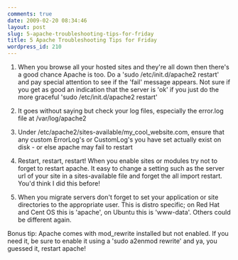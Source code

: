 ```yaml
---
comments: true
date: 2009-02-20 08:34:46
layout: post
slug: 5-apache-troubleshooting-tips-for-friday
title: 5 Apache Troubleshooting Tips for Friday
wordpress_id: 210
---
```


1) When you browse all your hosted sites and they're all down then there's a good chance Apache is too. Do a 'sudo /etc/init.d/apache2 restart' and pay special attention to see if the 'fail' message appears. Not sure if you get as good an indication that the server is 'ok' if you just do the more graceful 'sudo /etc/init.d/apache2 restart'

2) It goes without saying but check your log files, especially the error.log file at /var/log/apache2

3) Under /etc/apache2/sites-available/my_cool_website.com, ensure that any custom ErrorLog's or CustomLog's you have set actually exist on disk - or else apache may fail to restart

4) Restart, restart, restart! When you enable sites or modules try not to forget to restart apache. It easy to change a setting such as the server url of your site in a sites-available file and forget the all import restart. You'd think I did this before!

5) When you migrate servers don't forget to set your application or site directories to the appropriate user. This is distro specific; on Red Hat and Cent OS this is 'apache', on Ubuntu this is 'www-data'. Others could be different again.

Bonus tip: Apache comes with mod_rewrite installed but not enabled. If you need it, be sure to enable it using a 'sudo a2enmod rewrite' and ya, you guessed it, restart apache!
